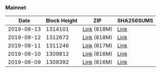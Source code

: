### Mainnet

|    Date    | Block Height | ZIP | SHA256SUMS |
| ---------- | ------------ | --- | ---------- |
| 2019-09-13 | 1314101 | [Link](https://s3-ap-southeast-2.amazonaws.com/ion-bootstrap/mainnet/2019-09-13/bootstrap.dat.zip) (818M) | [Link](https://s3-ap-southeast-2.amazonaws.com/ion-bootstrap/mainnet/2019-09-13/SHA256SUMS) |
| 2019-09-12 | 1312672 | [Link](https://s3-ap-southeast-2.amazonaws.com/ion-bootstrap/mainnet/2019-09-12/bootstrap.dat.zip) (818M) | [Link](https://s3-ap-southeast-2.amazonaws.com/ion-bootstrap/mainnet/2019-09-12/SHA256SUMS) |
| 2019-09-11 | 1311246 | [Link](https://s3-ap-southeast-2.amazonaws.com/ion-bootstrap/mainnet/2019-09-11/bootstrap.dat.zip) (817M) | [Link](https://s3-ap-southeast-2.amazonaws.com/ion-bootstrap/mainnet/2019-09-11/SHA256SUMS) |
| 2019-09-10 | 1309812 | [Link](https://s3-ap-southeast-2.amazonaws.com/ion-bootstrap/mainnet/2019-09-10/bootstrap.dat.zip) (816M) | [Link](https://s3-ap-southeast-2.amazonaws.com/ion-bootstrap/mainnet/2019-09-10/SHA256SUMS) |
| 2019-09-09 | 1308392 | [Link](https://s3-ap-southeast-2.amazonaws.com/ion-bootstrap/mainnet/2019-09-09/bootstrap.dat.zip) (816M) | [Link](https://s3-ap-southeast-2.amazonaws.com/ion-bootstrap/mainnet/2019-09-09/SHA256SUMS) |
